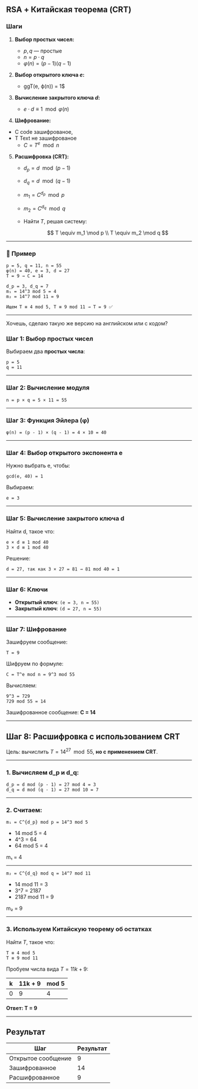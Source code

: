
## RSA + Китайская теорема (CRT)

### Шаги

1. **Выбор простых чисел:**
   - $p, q$ — простые
   - $n = p \cdot q$
   - $\varphi(n) = (p - 1)(q - 1)$

2. **Выбор открытого ключа $e$:**
   - ggT(e, ф(n)) = 1$

3. **Вычисление закрытого ключа $d$:**
   - $e \cdot d \equiv 1 \mod \varphi(n)$

4. **Шифрование:**
- C code зашифрованое, 
- T Text не зашифрованое
   - $C = T^e \mod n$

5. **Расшифровка (CRT):**

   * $d_p = d \mod (p - 1)$
   * $d_q = d \mod (q - 1)$
   * $m_1 = C^{d_p} \mod p$
   * $m_2 = C^{d_q} \mod q$
   * Найти $T$, решая систему:

     $$
     T \equiv m_1 \mod p \\
     T \equiv m_2 \mod q
     $$

---

### 🧮 Пример

```text
p = 5, q = 11, n = 55
φ(n) = 40, e = 3, d = 27
T = 9 → C = 14

d_p = 3, d_q = 7
m₁ = 14^3 mod 5 = 4
m₂ = 14^7 mod 11 = 9

Ищем T ≡ 4 mod 5, T ≡ 9 mod 11 → T = 9 ✅
```

---

Хочешь, сделаю такую же версию на английском или с кодом?


### Шаг 1: Выбор простых чисел

Выбираем два **простых числа**:

```text
p = 5
q = 11
```

---

### Шаг 2: Вычисление модуля

```text
n = p × q = 5 × 11 = 55
```

---

### Шаг 3: Функция Эйлера (φ)

```text
φ(n) = (p - 1) × (q - 1) = 4 × 10 = 40
```

---

### Шаг 4: Выбор открытого экспонента e

Нужно выбрать e, чтобы:

```text
gcd(e, 40) = 1
```

Выбираем:

```text
e = 3
```

---

### Шаг 5: Вычисление закрытого ключа d

Найти d, такое что:

```text
e × d ≡ 1 mod 40
3 × d ≡ 1 mod 40
```

Решение:

```text
d = 27, так как 3 × 27 = 81 → 81 mod 40 = 1
```

---

### Шаг 6: Ключи

* **Открытый ключ**: `(e = 3, n = 55)`
* **Закрытый ключ**: `(d = 27, n = 55)`

---

### Шаг 7: Шифрование

Зашифруем сообщение:

```text
T = 9
```

Шифруем по формуле:

```text
C = T^e mod n = 9^3 mod 55
```

Вычисляем:

```
9^3 = 729
729 mod 55 = 14
```

Зашифрованное сообщение: **C = 14**

---

## Шаг 8: Расшифровка с использованием CRT

Цель: вычислить $T = 14^{27} \mod 55$, **но с применением CRT**.

---

### 1. Вычисляем d\_p и d\_q:

```text
d_p = d mod (p - 1) = 27 mod 4 = 3
d_q = d mod (q - 1) = 27 mod 10 = 7
```

---

### 2. Считаем:

```text
m₁ = C^{d_p} mod p = 14^3 mod 5
```

* 14 mod 5 = 4
* 4^3 = 64
* 64 mod 5 = 4

m₁ = 4

---

```text
m₂ = C^{d_q} mod q = 14^7 mod 11
```

* 14 mod 11 = 3
* 3^7 = 2187
* 2187 mod 11 = 9

m₂ = 9

---

### 3. Используем Китайскую теорему об остатках

Найти $T$, такое что:

```
T ≡ 4 mod 5
T ≡ 9 mod 11
```

Пробуем числа вида $T = 11k + 9$:

| k | 11k + 9 | mod 5 |
| - | ------- | ----- |
| 0 | 9       | 4    |

**Ответ: T = 9**

---

## Результат

| Шаг                | Результат |
| ------------------ | --------- |
| Открытое сообщение | 9         |
| Зашифрованное      | 14        |
| Расшифрованное     | 9        |




